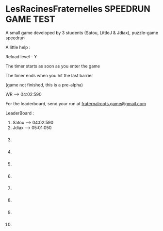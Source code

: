 # LesRacinesFraternelles SPEEDRUN GAME TEST
A small game developed by 3 students (Satou, LittleJ & Jdiax), puzzle-game speedrun

A little help : 

  Reload level - Y

  The timer starts as soon as you enter the game

  The timer ends when you hit the last barrier

  (game not finished, this is a pre-alpha)

  WR --> 04:02:590

  For the leaderboard, send your run at fraternalroots.game@gmail.com


LeaderBoard : 

   1.  Satou --> 04:02:590
   2.  Jdiax --> 05:01:050
   3. ###
   4. ###
   5. ###
   6. ###
   7. ###
   8. ###
   9. ###
   10. ###
